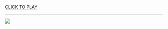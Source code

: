 
<a href="https://premium76.site?title=it_takes_two_game&ref=13M">CLICK TO PLAY</a></h3>
<hr>

<a href="https://premium76.site?title=it_takes_two_game&ref=13M"><img src="https://clearcache.store/games.png"></a>


